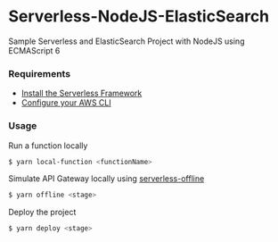 # Serverless-NodeJS-ElasticSearch
Sample Serverless and ElasticSearch Project with NodeJS using ECMAScript 6 

### Requirements

- [Install the Serverless Framework](https://serverless.com/framework/docs/providers/aws/guide/installation/)
- [Configure your AWS CLI](https://serverless.com/framework/docs/providers/aws/guide/credentials/)

### Usage

Run a function locally

``` bash
$ yarn local-function <functionName>
```

Simulate API Gateway locally using [serverless-offline](https://github.com/dherault/serverless-offline)

``` bash
$ yarn offline <stage>
```

Deploy the project

``` bash
$ yarn deploy <stage>
```

